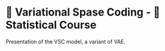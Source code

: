 # 🎇 Variational Spase Coding - 📔 Statistical Course

Presentation of the VSC model, a variant of VAE. 